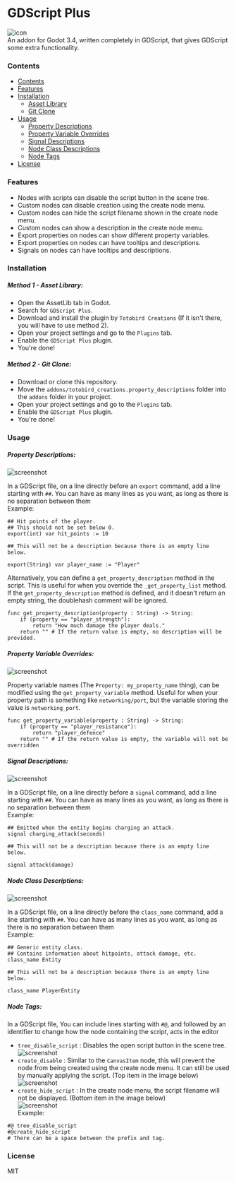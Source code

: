 # GDScript Plus
![icon](https://raw.githubusercontent.com/Totobird-Creations/Godot-GDScript-Plus/main/images/icon.png)<br />
An addon for Godot 3.4, written completely in GDScript, that gives GDScript some extra functionality.

### Contents
- [Contents](#contents)
- [Features](#features)
- [Installation](#installation)
	- [Asset Library](#method-1---asset-library)
	- [Git Clone](#method-1---git-clone)
- [Usage](#usage)
	- [Property Descriptions](#property-descriptions)
	- [Property Variable Overrides](#property-variable-overrides)
	- [Signal Descriptions](#signal-descriptions)
	- [Node Class Descriptions](#node-class-descriptions)
	- [Node Tags](#node-tags)
- [License](#license)

### Features
- Nodes with scripts can disable the script button in the scene tree.
- Custom nodes can disable creation using the create node menu.
- Custom nodes can hide the script filename shown in the create node menu.
- Custom nodes can show a description in the create node menu.
- Export properties on nodes can show different property variables.
- Export properties on nodes can have tooltips and descriptions.
- Signals on nodes can have tooltips and descriptions.

### Installation

##### Method 1 - Asset Library:
- Open the AssetLib tab in Godot.
- Search for `GDScript Plus`.
- Download and install the plugin by `Totobird Creations` (If it isn't there, you will have to use method 2).
- Open your project settings and go to the `Plugins` tab.
- Enable the `GDScript Plus` plugin.
- You're done!

##### Method 2 - Git Clone:
- Download or clone this repository.
- Move the `addons/totobird_creations.property_descriptions` folder into the `addons` folder in your project.
- Open your project settings and go to the `Plugins` tab.
- Enable the `GDScript Plus` plugin.
- You're done!

### Usage

##### Property Descriptions:
![screenshot](https://raw.githubusercontent.com/Totobird-Creations/Godot-GDScript-Plus/main/images/screenshot_property_description.png)<br />

In a GDScript file, on a line directly before an `export` command, add a line starting with `##`. You can have as many lines as you want, as long as there is no separation between them<br />
Example:
```gdscript
## Hit points of the player.
## This should not be set below 0.
export(int) var hit_points := 10
```
```gdscript
## This will not be a description because there is an empty line below.

export(String) var player_name := "Player"
```
Alternatively, you can define a `get_property_description` method in the script. This is useful for when you override the `_get_property_list` method. If the `get_property_description` method is defined, and it doesn't return an empty string, the doublehash comment will be ignored.
```gdscript
func get_property_description(property : String) -> String:
	if (property == "player_strength"):
		return "How much damage the player deals."
	return "" # If the return value is empty, no description will be provided.
```

##### Property Variable Overrides:
![screenshot](https://raw.githubusercontent.com/Totobird-Creations/Godot-GDScript-Plus/main/images/screenshot_variable_override.png)<br />

Property variable names (The `Property: my_property_name` thing), can be modified using the `get_property_variable` method. Useful for when your property path is something like `networking/port`, but the variable storing the value is `networking_port`.
```gdscript
func get_property_variable(property : String) -> String:
	if (property == "player_resistance"):
		return "player_defence"
	return "" # If the return value is empty, the variable will not be overridden
```

##### Signal Descriptions:
![screenshot](https://raw.githubusercontent.com/Totobird-Creations/Godot-GDScript-Plus/main/images/screenshot_signal_description.png)<br />

In a GDScript file, on a line directly before a `signal` command, add a line starting with `##`. You can have as many lines as you want, as long as there is no separation between them<br />
Example:
```gdscript
## Emitted when the entity begins charging an attack.
signal charging_attack(seconds)
```
```gdscript
## This will not be a description because there is an empty line below.

signal attack(damage)
```

##### Node Class Descriptions:
![screenshot](https://raw.githubusercontent.com/Totobird-Creations/Godot-GDScript-Plus/main/images/screenshot_custom_node_description.png)<br />

In a GDScript file, on a line directly before the `class_name` command, add a line starting with `##`. You can have as many lines as you want, as long as there is no separation between them<br />
Example:
```gdscript
## Generic entity class.
## Contains information about hitpoints, attack damage, etc.
class_name Entity
```
```gdscript
## This will not be a description because there is an empty line below.

class_name PlayerEntity
```

##### Node Tags:

In a GDScript file, You can include lines starting with `#@`, and followed by an identifier to change how the node containing the script, acts in the editor<br />
- `tree_disable_script` : Disables the open script button in the scene tree.<br />
![screenshot](https://raw.githubusercontent.com/Totobird-Creations/Godot-GDScript-Plus/main/images/screenshot_custom_node_noscript.png)<br />
- `create_disable` : Similar to the `CanvasItem` node, this will prevent the node from being created using the create node menu. It can still be used by manually applying the script. (Top item in the image below)<br />
![screenshot](https://raw.githubusercontent.com/Totobird-Creations/Godot-GDScript-Plus/main/images/screenshot_custom_node.png)<br />
- `create_hide_script` : In the create node menu, the script filename will not be displayed. (Bottom item in the image below)<br />
![screenshot](https://raw.githubusercontent.com/Totobird-Creations/Godot-GDScript-Plus/main/images/screenshot_custom_node.png)<br />
Example:
```gdscript
#@ tree_disable_script
#@create_hide_script
# There can be a space between the prefix and tag.
```

### License
MIT

